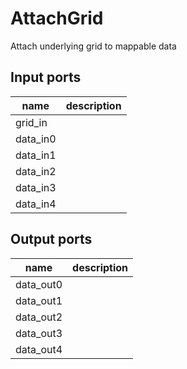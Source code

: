 
# AttachGrid
Attach underlying grid to mappable data

## Input ports
|name|description|
|-|-|
|grid_in||
|data_in0||
|data_in1||
|data_in2||
|data_in3||
|data_in4||



## Output ports
|name|description|
|-|-|
|data_out0||
|data_out1||
|data_out2||
|data_out3||
|data_out4||
